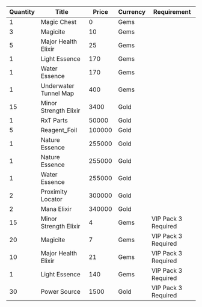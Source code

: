 | Quantity | Title | Price | Currency |  Requirement |
| -------- | ----- | ----- | -------- |  ----------- |
| 1 | Magic Chest | 0 | Gems |  |
| 3 | Magicite | 10 | Gems |  |
| 5 | Major Health Elixir | 25 | Gems |  |
| 1 | Light Essence | 170 | Gems |  |
| 1 | Water Essence | 170 | Gems |  |
| 1 | Underwater Tunnel Map | 400 | Gems |  |
| 15 | Minor Strength Elixir | 3400 | Gold |  |
| 1 | RxT Parts | 50000 | Gold |  |
| 5 | Reagent_Foil | 100000 | Gold |  |
| 1 | Nature Essence | 255000 | Gold |  |
| 1 | Nature Essence | 255000 | Gold |  |
| 1 | Water Essence | 255000 | Gold |  |
| 2 | Proximity Locator | 300000 | Gold |  |
| 2 | Mana Elixir | 340000 | Gold |  |
| 15 | Minor Strength Elixir | 4 | Gems | VIP Pack 3 Required |
| 20 | Magicite | 7 | Gems | VIP Pack 3 Required |
| 10 | Major Health Elixir | 21 | Gems | VIP Pack 3 Required |
| 1 | Light Essence | 140 | Gems | VIP Pack 3 Required |
| 30 | Power Source | 1500 | Gold | VIP Pack 3 Required |
